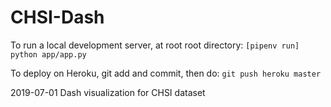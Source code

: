 # CHSI-Dash
To run a local development server, at root root directory:
```[pipenv run] python app/app.py```

To deploy on Heroku, git add and commit, then do:
```git push heroku master```

2019-07-01 Dash visualization for CHSI dataset
